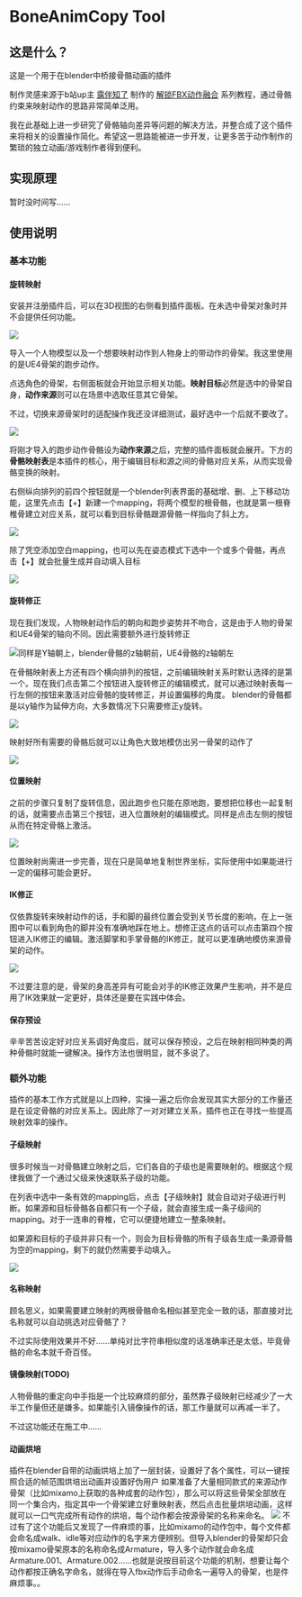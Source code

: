 # BoneAnimCopy Tool
## 这是什么？
这是一个用于在blender中桥接骨骼动画的插件

制作灵感来源于b站up主 
[露伴知了](https://space.bilibili.com/260963472) 
制作的
[解锁FBX动作融合](https://www.bilibili.com/video/BV1GE411i7j3
) 
系列教程，通过骨骼约束来映射动作的思路非常简单泛用。

我在此基础上进一步研究了骨骼轴向差异等问题的解决方法，并整合成了这个插件来将相关的设置操作简化。希望这一思路能被进一步开发，让更多苦于动作制作的繁琐的独立动画/游戏制作者得到便利。

## 实现原理
暂时没时间写……

## 使用说明
### 基本功能
#### 旋转映射
安装并注册插件后，可以在3D视图的右侧看到插件面板。在未选中骨架对象时并不会提供任何功能。

![](README.assets/QQ截图20201020010025.png)

导入一个人物模型以及一个想要映射动作到人物身上的带动作的骨架。我这里使用的是UE4骨架的跑步动作。

点选角色的骨架，右侧面板就会开始显示相关功能。**映射目标**必然是选中的骨架自身，**动作来源**则可以在场景中选取任意其它骨架。

不过，切换来源骨架时的适配操作我还没详细测试，最好选中一个后就不要改了。

![](README.assets/QQ截图20201020013251.png)

将刚才导入的跑步动作骨骼设为**动作来源**之后，完整的插件面板就会展开。下方的**骨骼映射表**是本插件的核心，用于编辑目标和源之间的骨骼对应关系，从而实现骨骼变换的映射。

右侧纵向排列的前四个按钮就是一个blender列表界面的基础增、删、上下移动功能，这里先点击【+】新建一个mapping，将两个模型的根骨骼，也就是第一根脊椎骨建立对应关系，就可以看到目标骨骼跟源骨骼一样指向了斜上方。

![](README.assets/BAC_README_01.gif)

除了凭空添加空白mapping，也可以先在姿态模式下选中一个或多个骨骼，再点击【+】就会批量生成并自动填入目标

![](README.assets/BAC_README_02.gif)

#### 旋转修正
现在我们发现，人物映射动作后的朝向和跑步姿势并不吻合，这是由于人物的骨架和UE4骨架的轴向不同。因此需要额外进行旋转修正

![](README.assets/QQ截图20201020111402.png "同样是Y轴朝上，blender骨骼的z轴朝前，UE4骨骼的z轴朝左")

在骨骼映射表上方还有四个横向排列的按钮，之前编辑映射关系时默认选择的是第一个。现在我们点击第二个按钮进入旋转修正的编辑模式，就可以通过映射表每一行左侧的按钮来激活对应骨骼的旋转修正，并设置偏移的角度。
blender的骨骼都是以y轴作为延伸方向，大多数情况下只需要修正y旋转。

![](README.assets/BAC_README_03.gif)

映射好所有需要的骨骼后就可以让角色大致地模仿出另一骨架的动作了

![](README.assets/BAC_README_05.gif)

#### 位置映射
之前的步骤只复制了旋转信息，因此跑步也只能在原地跑，要想把位移也一起复制的话，就需要点击第三个按钮，进入位置映射的编辑模式。同样是点击左侧的按钮从而在特定骨骼上激活。

![](README.assets/BAC_README_06.gif)

位置映射尚需进一步完善，现在只是简单地复制世界坐标，实际使用中如果能进行一定的偏移可能会更好。

#### IK修正
仅依靠旋转来映射动作的话，手和脚的最终位置会受到关节长度的影响，在上一张图中可以看到角色的脚并没有准确地踩在地上。想修正这点的话可以点击第四个按钮进入IK修正的编辑。激活脚掌和手掌骨骼的IK修正，就可以更准确地模仿来源骨架的动作。

![](README.assets/BAC_README_07.gif)

不过要注意的是，骨架的身高差异有可能会对手的IK修正效果产生影响，并不是应用了IK效果就一定更好，具体还是要在实践中体会。

#### 保存预设
辛辛苦苦设定好对应关系调好角度后，就可以保存预设，之后在映射相同种类的两种骨骼时就能一键解决。操作方法也很明显，就不多说了。

### 额外功能
插件的基本工作方式就是以上四种，实操一遍之后你会发现其实大部分的工作量还是在设定骨骼的对应关系上。因此除了一对对建立关系，插件也正在寻找一些提高映射效率的操作。

#### 子级映射
很多时候当一对骨骼建立映射之后，它们各自的子级也是需要映射的。根据这个规律我做了一个通过父级来快速联系子级的功能。

在列表中选中一条有效的mapping后，点击【子级映射】就会自动对子级进行判断。如果源和目标骨骼各自都只有一个子级，就会直接生成一条子级间的mapping。对于一连串的脊椎，它可以便捷地建立一整条映射。

如果源和目标的子级并非只有一个，则会为目标骨骼的所有子级各生成一条源骨骼为空的mapping，剩下的就仍然需要手动填入。

![](README.assets/BAC_README_04.gif)

#### 名称映射
顾名思义，如果需要建立映射的两根骨骼命名相似甚至完全一致的话，那直接对比名称就可以自动挑选对应骨骼了？

不过实际使用效果并不好……单纯对比字符串相似度的话准确率还是太低，毕竟骨骼的命名本就千奇百怪。

#### 镜像映射(TODO)
人物骨骼的重定向中手指是一个比较麻烦的部分，虽然靠子级映射已经减少了一大半工作量但还是嫌多。如果能引入镜像操作的话，那工作量就可以再减一半了。

不过这功能还在施工中……

#### 动画烘培
插件在blender自带的动画烘培上加了一层封装，设置好了各个属性，可以一键按照合适的帧范围烘培出动画并设置好伪用户
如果准备了大量相同款式的来源动作骨架（比如mixamo上获取的各种成套的动作包），那么可以将这些骨架全部放在同一个集合内，指定其中一个骨架建立好重映射表，然后点击批量烘培动画，这样就可以一口气完成所有动作的烘培，每个动作都会按源骨架的名称来命名。
![](README.assets/批量烘培演示.png)
不过有了这个功能后又发现了一件麻烦的事，比如mixamo的动作包中，每个文件都会命名成walk、idle等对应动作的名字来方便辨别。但导入blender的骨架却只会按mixamo骨架原本的名称命名成Armature，导入多个动作就会命名成Armature.001、Armature.002……也就是说按目前这个功能的机制，想要让每个动作都按正确名字命名，就得在导入fbx动作后手动命名一遍导入的骨架，也是件麻烦事。。